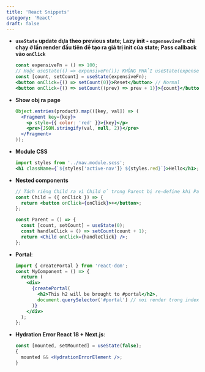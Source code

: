 ```yaml
---
title: 'React Snippets'
category: 'React'
draft: false
---
```


- **`useState` update dựa theo previous state; Lazy init - `expenseviveFn` chỉ chạy ở lần render đầu tiên để tạo ra giá trị init của state; Pass callback vào `onClick`**

  ```jsx
  const expensiveFn = () => 100;
  // Hoặc useState(() => expensiveFn()); KHÔNG PHẢI useState(expenseiveFn())
  const [count, setCount] = useState(expensiveFn);
  <button onClick={() => setCount(0)}>Reset</button> // Normal
  <button onClick={() => setCount((prev) => prev + 1)}>{count}</button>; // Theo prev state
  ```

- **Show obj ra page**

  ```jsx
  Object.entries(product).map(([key, val]) => (
    <Fragment key={key}>
      <p style={{ color: 'red' }}>{key}</p>
      <pre>{JSON.stringify(val, null, 2)}</pre>
    </Fragment>
  ));
  ```

- **Module CSS**

  ```jsx
  import styles from '../nav.module.scss';
  <h1 className={`${styles['active-nav']} ${styles.red}`}>Hello</h1>;
  ```

- **Nested components**

  ```jsx
  // Tách riêng Child ra vì Child ở trong Parent bị re-define khi Parent re-render
  const Child = ({ onClick }) => {
    return <button onClick={onClick}>+</button>;
  };

  const Parent = () => {
    const [count, setCount] = useState(0);
    const handleClick = () => setCount(count + 1);
    return <Child onClick={handleClick} />;
  };
  ```

- **Portal**:

  ```jsx
  import { createPortal } from 'react-dom';
  const MyComponent = () => {
    return (
      <div>
        {createPortal(
          <h2>This h2 will be brought to #portal</h2>,
          document.querySelector('#portal') // nơi render trong index.html
        )}
      </div>
    );
  };
  ```

- **Hydration Error React 18 + Next.js**:

  ```jsx
  const [mounted, setMounted] = useState(false);
  {
    mounted && <HydrationErrorElement />;
  }
  ```
